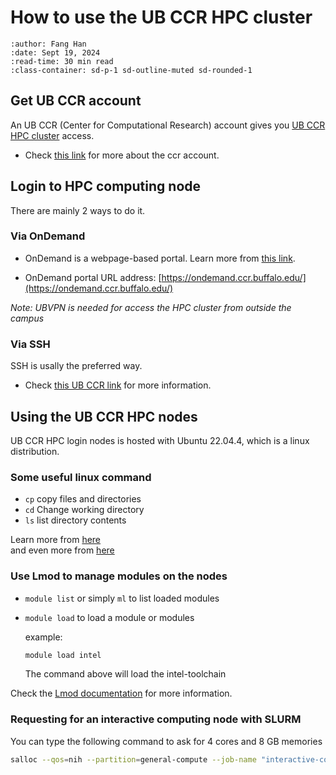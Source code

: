 # How to use the UB CCR HPC cluster

```{article-info}
:author: Fang Han
:date: Sept 19, 2024
:read-time: 30 min read
:class-container: sd-p-1 sd-outline-muted sd-rounded-1
```

##  Get UB CCR account

An UB CCR (Center for Computational Research) account gives you [UB CCR HPC cluster](https://www.buffalo.edu/ccr/support/research_facilities/ub-hpc.html) access.

- Check [this link](https://www.buffalo.edu/ccr/support/ccr-help/accounts.html) for more about the ccr account.

##  Login to HPC computing node

There are mainly 2 ways to do it.

### Via OnDemand 
- OnDemand is a webpage-based portal. Learn more from [this link](https://docs.ccr.buffalo.edu/en/latest/portals/ood/). 

- OnDemand portal URL address: [https://ondemand.ccr.buffalo.edu/](https://ondemand.ccr.buffalo.edu/)

*Note: UBVPN is needed for access the HPC cluster from outside the campus*

### Via SSH

SSH is usally the preferred way.
- Check [this UB CCR link](https://docs.ccr.buffalo.edu/en/latest/hpc/login/) for more information.

## Using the UB CCR HPC nodes

UB CCR HPC login nodes is hosted with Ubuntu 22.04.4, which is a linux distribution.

### Some useful linux command

- `cp` copy files and directories
- `cd` Change working directory 
- `ls` list directory contents

Learn more from [here](https://ubuntu.com/tutorials/command-line-for-beginners)\
and even more from [here](https://support.cs.wm.edu/index.php/tips-and-tricks/basic-linux-commands)

### Use Lmod to manage modules on the nodes

- `module list` or simply `ml` to list loaded modules
- `module load` to load a module or modules
  
  example:
  ```bash
  module load intel 
  ```
  The command above will load the intel-toolchain

Check the [Lmod documentation](https://lmod.readthedocs.io/en/latest/) for more information.

### Requesting for an interactive computing node with SLURM

You can type the following command to ask for 4 cores and 8 GB memories
```bash
salloc --qos=nih --partition=general-compute --job-name "interactive-compute" --nodes=4  --mem=2G  --time=12:00:00;srun --pty /bin/bash --login
```